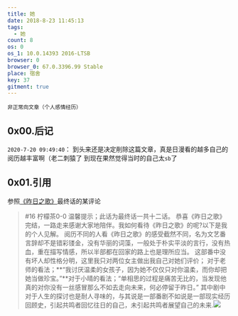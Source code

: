 ```yaml
---
title: 她
date: 2018-8-23 11:45:13
tags:
  - 她
count: 8
os: 0
os_1: 10.0.14393 2016-LTSB
browser: 0
browser_0: 67.0.3396.99 Stable
place: 宿舍
key: 37
gitment: true
---
```

    非正常向文章（个人感情经历）
<!-- more -->
## 0x00.后记
`2020-7-20 09:49:40`：
到头来还是决定削除这篇文章，真是日漫看的越多自己的阅历越丰富啊（老二刺猿了
到现在果然觉得当时的自己太`sb`了

## 0x01.引用
参照[《昨日之歌》](https://www.biliplus.com/video/av456060394/)最终话的某评论
> #16 柠檬茶0-0
温馨提示；此话为最终话一共十二话。 恭喜《昨日之歌》完结，一路走来感谢大家地陪伴。我如何看待《昨日之歌》的呢?以下是我的个人见解。
阅历不同的人看《昨日之歌》的感受截然不同，名为文艺番言辞却不是错彩镂金，没有华丽的词藻，一般处于朴实平淡的言行，没有热血，重在描写情感，所以半部都在回家的路上也是理所应当。
这部番中没有坏人却性格分明，这里我只对两位女主做出我自己对她们评价；
对于老师的看法；**“我讨厌温柔的女孩子，因为她不仅仅只对你温柔，而你却把她当做珍宝。”**对于小晴的看法；“单相思的过程是痛苦无比的，当发现他真的对你没有一丝感冒那么不如去走向未来，何必停留于昨日。”
其中剧中对于人生的探讨也是耐人寻味的，与其说是一部番剧不如说是一部现实经历回顾史，引起共鸣者回忆往日的自己，未引起共鸣者展望自己的未来.![](https://i1.yuangezhizao.cn/macOS/20211009195345.png!webp)
